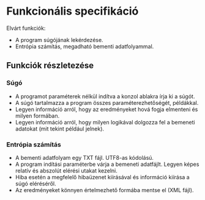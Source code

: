# Funkcionális specifikáció

Elvárt funkciók:
- A program súgójának lekérdezése.
- Entrópia számítás, megadható bementi adatfolyammal. 
	
## Funkciók részletezése

### Súgó

- A programot paraméterek nélkül indítva a konzol ablakra írja ki a súgót.
- A súgó tartalmazza a program összes paraméterezhetőségét, példákkal.
- Legyen információ arról, hogy az eredményeket hová fogja elmenteni és milyen formában.
- Legyen információ arról, hogy milyen logikával dolgozza fel a bemeneti adatokat (mit tekint például jelnek).

### Entrópia számítás

- A bementi adatfolyam egy TXT fájl. UTF8-as kódolású.
- A program indítási paraméterbe várja a bemeneti adatfájlt. Legyen képes relatív és abszolút elérési utakat kezelni.
- Hiba esetén a megfelelő hibaüzenet kiírásával és információ kiírása a súgó eléréséről.
- Az eredményeket könnyen értelmezhető formába mentse el (XML fájl).
